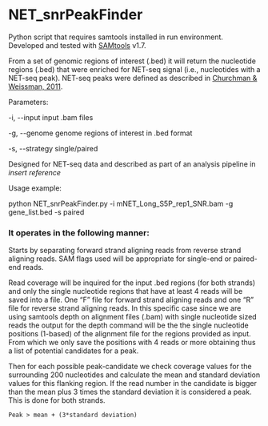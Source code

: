# NET_snrPeakFinder

Python script that requires samtools installed in run environment. Developed and tested with [SAMtools](http://samtools.sourceforge.net/) v1.7.

From a set of genomic regions of interest (.bed) it will return the nucleotide regions (.bed) that were enriched for NET-seq signal (i.e., nucleotides with a NET-seq peak). NET-seq peaks were defined as described in [Churchman & Weissman, 2011](https://www.nature.com/articles/nature09652).


Parameters:

-i, --input	input .bam files

-g, --genome	genome regions of interest in .bed format

-s, --strategy	single/paired 

Designed for NET-seq data and described as part of an analysis pipeline in *insert reference*

Usage example: 

python NET_snrPeakFinder.py -i mNET_Long_S5P_rep1_SNR.bam -g gene_list.bed -s paired


### It operates in the following manner:

Starts by separating forward strand aligning reads from reverse strand aligning reads. SAM flags used will be appropriate for single-end or paired-end reads.

Read coverage will be inquired for the input .bed regions (for both strands) and only the single nucleotide regions that have at least 4 reads will be saved into a file. One “F” file for forward strand aligning reads and one “R” file for reverse strand aligning reads. In this specific case since we are using samtools depth on alignment files (.bam) with single nucleotide sized reads the output for the depth command will be the the single nucleotide positions (1-based) of the alignment file for the regions provided as input. From which we only save the positions with 4 reads or more obtaining thus a list of potential candidates for a peak.

Then for each possible peak-candidate we check coverage values for the surrounding 200 nucleotides and calculate the mean and standard deviation values for this flanking region. If the read number in the candidate is bigger than the mean plus 3 times the standard deviation it is considered a peak. This is done for both strands.

```
Peak > mean + (3*standard deviation)
```
